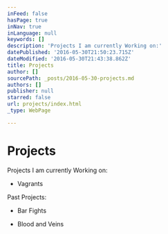 ```yaml
---
inFeed: false
hasPage: true
inNav: true
inLanguage: null
keywords: []
description: 'Projects I am currently Working on:'
datePublished: '2016-05-30T21:50:23.715Z'
dateModified: '2016-05-30T21:43:38.862Z'
title: Projects
author: []
sourcePath: _posts/2016-05-30-projects.md
authors: []
publisher: null
starred: false
url: projects/index.html
_type: WebPage

---
```

# Projects

Projects I am currently Working on:

* Vagrants

Past Projects:

* Bar Fights

* Blood and Veins